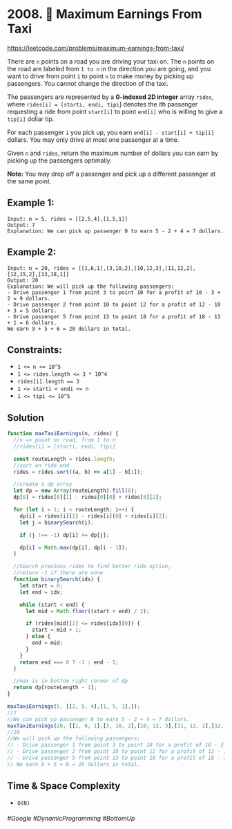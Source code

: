 # 2008. 🔎 Maximum Earnings From Taxi
https://leetcode.com/problems/maximum-earnings-from-taxi/

There are `n` points on a road you are driving your taxi on. The `n` points on the road are labeled from `1 to n` in the direction you are going, and you want to drive from point `1` to point `n` to make money by picking up passengers. You cannot change the direction of the taxi.

The passengers are represented by a <b>0-indexed 2D integer</b> array `rides`, where `rides[i] = [starti, endi, tipi`] denotes the ith passenger requesting a ride from point `start[i]` to point `end[i]` who is willing to give a `tip[i]` dollar tip.

For each passenger `i` you pick up, you earn `end[i] - start[i] + tip[i]` dollars. You may only drive at most one passenger at a time.

Given `n` and `rides`, return the maximum number of dollars you can earn by picking up the passengers optimally.

<b>Note:</b> You may drop off a passenger and pick up a different passenger at the same point.

 

## Example 1:
````
Input: n = 5, rides = [[2,5,4],[1,5,1]]
Output: 7
Explanation: We can pick up passenger 0 to earn 5 - 2 + 4 = 7 dollars.
````
## Example 2:
````
Input: n = 20, rides = [[1,6,1],[3,10,2],[10,12,3],[11,12,2],[12,15,2],[13,18,1]]
Output: 20
Explanation: We will pick up the following passengers:
- Drive passenger 1 from point 3 to point 10 for a profit of 10 - 3 + 2 = 9 dollars.
- Drive passenger 2 from point 10 to point 12 for a profit of 12 - 10 + 3 = 5 dollars.
- Drive passenger 5 from point 13 to point 18 for a profit of 18 - 13 + 1 = 6 dollars.
We earn 9 + 5 + 6 = 20 dollars in total.
```` 

## Constraints:
- `1 <= n <= 10^5`
- `1 <= rides.length <= 3 * 10^4`
- `rides[i].length == 3`
- `1 <= starti < endi <= n`
- `1 <= tipi <= 10^5`

## Solution 
````js
function maxTaxiEarnings(n, rides) {
  //n => point on road, from 1 to n
  //rides[i] = [starti, endi, tipi]

  const routeLength = rides.length;
  //sort on ride end
  rides = rides.sort((a, b) => a[1] - b[1]);

  //create a dp array
  let dp = new Array(routeLength).fill(0);
  dp[0] = rides[0][1] - rides[0][0] + rides[0][2];

  for (let i = 1; i < routeLength; i++) {
    dp[i] = rides[i][1] - rides[i][0] + rides[i][2];
    let j = binarySearch(i);

    if (j !== -1) dp[i] += dp[j];

    dp[i] = Math.max(dp[i], dp[i - 1]);
  }

  //Search previous rides to find better ride option,
  //return -1 if there are none
  function binarySearch(idx) {
    let start = 0;
    let end = idx;

    while (start < end) {
      let mid = Math.floor((start + end) / 2);

      if (rides[mid][1] <= rides[idx][0]) {
        start = mid + 1;
      } else {
        end = mid;
      }
    }
    return end === 0 ? -1 : end - 1;
  }

  //max is in bottom right corner of dp
  return dp[routeLength - 1];
}

maxTaxiEarnings(5, [[2, 5, 4],[1, 5, 1],]);
//7
//We can pick up passenger 0 to earn 5 - 2 + 4 = 7 dollars.
maxTaxiEarnings(20, [[1, 6, 1],[3, 10, 2],[10, 12, 3],[11, 12, 2],[12, 15, 2],[13, 18, 1]]);
//20
//We will pick up the following passengers:
// - Drive passenger 1 from point 3 to point 10 for a profit of 10 - 3 + 2 = 9 dollars.
// - Drive passenger 2 from point 10 to point 12 for a profit of 12 - 10 + 3 = 5 dollars.
// - Drive passenger 5 from point 13 to point 18 for a profit of 18 - 13 + 1 = 6 dollars.
// We earn 9 + 5 + 6 = 20 dollars in total.

````
## Time & Space Complexity
- `O(N)`

###### #Google #DynamicProgramming #BottomUp
